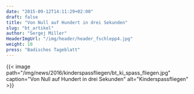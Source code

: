 ```yaml
---
date: "2015-09-12T14:11:29+02:00"
draft: false
title: "Von Null auf Hundert in drei Sekunden"
slug: "bt_artikel"
author: "Sergej Miller"
HeaderImgUrl: "/img/header/header_fschlepp4.jpg"
weight: 10
press: "Badisches Tageblatt"
---
```


{{< image path="/img/news/2016/kinderspassfliegen/bt_ki_spass_fliegen.jpg" caption="Von Null auf Hundert in drei Sekunden" alt="Kinderspassfliegen" >}}
